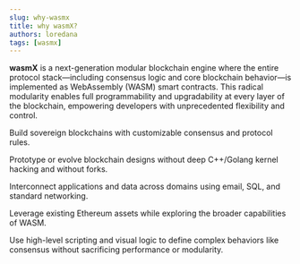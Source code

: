 ```yaml
---
slug: why-wasmx
title: why wasmX?
authors: loredana
tags: [wasmx]
---
```


**wasmX** is a next-generation modular blockchain engine where the entire protocol stack—including consensus logic and core blockchain behavior—is implemented as WebAssembly (WASM) smart contracts. This radical modularity enables full programmability and upgradability at every layer of the blockchain, empowering developers with unprecedented flexibility and control.

<!-- truncate -->

Build sovereign blockchains with customizable consensus and protocol rules.

Prototype or evolve blockchain designs without deep C++/Golang kernel hacking and without forks.

Interconnect applications and data across domains using email, SQL, and standard networking.

Leverage existing Ethereum assets while exploring the broader capabilities of WASM.

Use high-level scripting and visual logic to define complex behaviors like consensus without sacrificing performance or modularity.
